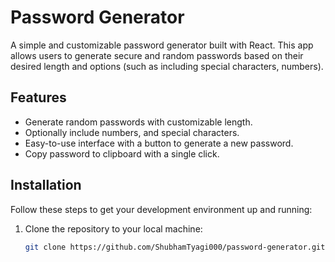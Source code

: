 # Password Generator

A simple and customizable password generator built with React. This app allows users to generate secure and random passwords based on their desired length and options (such as including special characters, numbers).

## Features

- Generate random passwords with customizable length.
- Optionally include numbers, and special characters.
- Easy-to-use interface with a button to generate a new password.
- Copy password to clipboard with a single click.

## Installation

Follow these steps to get your development environment up and running:

1. Clone the repository to your local machine:

   ```bash
   git clone https://github.com/ShubhamTyagi000/password-generator.git
